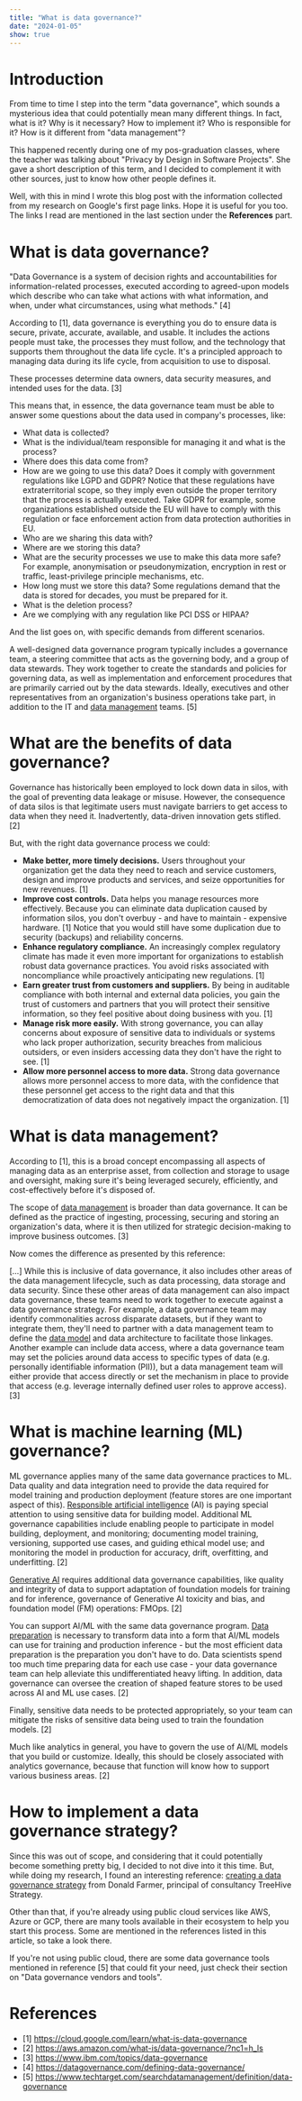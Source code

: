 ```yaml
---
title: "What is data governance?"
date: "2024-01-05"
show: true
---
```


# Introduction

From time to time I step into the term "data governance", which sounds a mysterious idea that could potentially mean many different things. In fact, what is it? Why is it necessary? How to implement it? Who is responsible for it? How is it different from "data management"?

This happened recently during one of my pos-graduation classes, where the teacher was talking about "Privacy by Design in Software Projects". She gave a short description of this term, and I decided to complement it with other sources, just to know how other people defines it.

Well, with this in mind I wrote this blog post with the information collected from my research on Google's first page links. Hope it is useful for you too. The links I read are mentioned in the last section under the **References** part.

# What is data governance?

"Data Governance is a system of decision rights and accountabilities for information-related processes, executed according to agreed-upon models which describe who can take what actions with what information, and when, under what circumstances, using what methods." [4]

According to [1], data governance is everything you do to ensure data is secure, private, accurate, available, and usable. It includes the actions people must take, the processes they must follow, and the technology that supports them throughout the data life cycle. It's a principled approach to managing data during its life cycle, from acquisition to use to disposal.

These processes determine data owners, data security measures, and intended uses for the data. [3]

This means that, in essence, the data governance team must be able to answer some questions about the data used in company's processes, like:

-   What data is collected?
-   What is the individual/team responsible for managing it and what is the process?
-   Where does this data come from?
-   How are we going to use this data? Does it comply with government regulations like LGPD and GDPR? Notice that these regulations have extraterritorial scope, so they imply even outside the proper territory that the process is actually executed. Take GDPR for example, some organizations established outside the EU will have to comply with this regulation or face enforcement action from data protection authorities in EU.
-   Who are we sharing this data with?
-   Where are we storing this data?
-   What are the security processes we use to make this data more safe? For example, anonymisation or pseudonymization, encryption in rest or traffic, least-privilege principle mechanisms, etc.
-   How long must we store this data? Some regulations demand that the data is stored for decades, you must be prepared for it.
-   What is the deletion process?
-   Are we complying with any regulation like PCI DSS or HIPAA?

And the list goes on, with specific demands from different scenarios.

A well-designed data governance program typically includes a governance team, a steering committee that acts as the governing body, and a group of data stewards. They work together to create the standards and policies for governing data, as well as implementation and enforcement procedures that are primarily carried out by the data stewards. Ideally, executives and other representatives from an organization's business operations take part, in addition to the IT and [data management](https://www.techtarget.com/searchdatamanagement/definition/data-management) teams. [5]

# What are the benefits of data governance?

Governance has historically been employed to lock down data in silos, with the goal of preventing data leakage or misuse. However, the consequence of data silos is that legitimate users must navigate barriers to get access to data when they need it. Inadvertently, data-driven innovation gets stifled. [2]

But, with the right data governance process we could:

-   **Make better, more timely decisions.** Users throughout your organization get the data they need to reach and service customers, design and improve products and services, and seize opportunities for new revenues. [1]
-   **Improve cost controls.** Data helps you manage resources more effectively. Because you can eliminate data duplication caused by information silos, you don't overbuy - and have to maintain - expensive hardware. [1] Notice that you would still have some duplication due to security (backups) and reliability concerns.
-   **Enhance regulatory compliance.** An increasingly complex regulatory climate has made it even more important for organizations to establish robust data governance practices. You avoid risks associated with noncompliance while proactively anticipating new regulations. [1]
-   **Earn greater trust from customers and suppliers.** By being in auditable compliance with both internal and external data policies, you gain the trust of customers and partners that you will protect their sensitive information, so they feel positive about doing business with you. [1]
-   **Manage risk more easily.** With strong governance, you can allay concerns about exposure of sensitive data to individuals or systems who lack proper authorization, security breaches from malicious outsiders, or even insiders accessing data they don't have the right to see. [1]
-   **Allow more personnel access to more data.** Strong data governance allows more personnel access to more data, with the confidence that these personnel get access to the right data and that this democratization of data does not negatively impact the organization. [1]

# What is data management?

According to [1], this is a broad concept encompassing all aspects of managing data as an enterprise asset, from collection and storage to usage and oversight, making sure it's being leveraged securely, efficiently, and cost-effectively before it's disposed of.

The scope of [data management](https://www.ibm.com/topics/data-management) is broader than data governance. It can be defined as the practice of ingesting, processing, securing and storing an organization's data, where it is then utilized for strategic decision-making to improve business outcomes. [3]

Now comes the difference as presented by this reference:

[&#x2026;] While this is inclusive of data governance, it also includes other areas of the data management lifecycle, such as data processing, data storage and data security. Since these other areas of data management can also impact data governance, these teams need to work together to execute against a data governance strategy. For example, a data governance team may identify commonalities across disparate datasets, but if they want to integrate them, they'll need to partner with a data management team to define the [data model](https://www.ibm.com/topics/data-modeling) and data architecture to facilitate those linkages. Another example can include data access, where a data governance team may set the policies around data access to specific types of data (e.g. personally identifiable information (PII)), but a data management team will either provide that access directly or set the mechanism in place to provide that access (e.g. leverage internally defined user roles to approve access). [3]

# What is machine learning (ML) governance?

ML governance applies many of the same data governance practices to ML. Data quality and data integration need to provide the data required for model training and production deployment (feature stores are one important aspect of this). [Responsible artificial intelligence](https://aws.amazon.com/machine-learning/responsible-ai/) (AI) is paying special attention to using sensitive data for building model. Additional ML governance capabilities include enabling people to participate in model building, deployment, and monitoring; documenting model training, versioning, supported use cases, and guiding ethical model use; and monitoring the model in production for accuracy, drift, overfitting, and underfitting. [2]

[Generative AI](https://aws.amazon.com/what-is/generative-ai/) requires additional data governance capabilities, like quality and integrity of data to support adaptation of foundation models for training and for inference, governance of Generative AI toxicity and bias, and foundation model (FM) operations: FMOps. [2]

You can support AI/ML with the same data governance program. [Data preparation](https://aws.amazon.com/what-is/data-preparation/) is necessary to transform data into a form that AI/ML models can use for training and production inference - but the most efficient data preparation is the preparation you don't have to do. Data scientists spend too much time preparing data for each use case - your data governance team can help alleviate this undifferentiated heavy lifting. In addition, data governance can oversee the creation of shaped feature stores to be used across AI and ML use cases. [2]

Finally, sensitive data needs to be protected appropriately, so your team can mitigate the risks of sensitive data being used to train the foundation models. [2]

Much like analytics in general, you have to govern the use of AI/ML models that you build or customize. Ideally, this should be closely associated with analytics governance, because that function will know how to support various business areas. [2]

# How to implement a data governance strategy?

Since this was out of scope, and considering that it could potentially become something pretty big, I decided to not dive into it this time. But, while doing my research, I found an interesting reference: [creating a data governance strategy](https://www.techtarget.com/searchdatamanagement/tip/6-key-steps-to-develop-a-data-governance-strategy) from Donald Farmer, principal of consultancy TreeHive Strategy.

Other than that, if you're already using public cloud services like AWS, Azure or GCP, there are many tools available in their ecosystem to help you start this process. Some are mentioned in the references listed in this article, so take a look there.

If you're not using public cloud, there are some data governance tools mentioned in reference [5] that could fit your need, just check their section on "Data governance vendors and tools".

# References

-   [1] <https://cloud.google.com/learn/what-is-data-governance>
-   [2] <https://aws.amazon.com/what-is/data-governance/?nc1=h_ls>
-   [3] <https://www.ibm.com/topics/data-governance>
-   [4] <https://datagovernance.com/defining-data-governance/>
-   [5] <https://www.techtarget.com/searchdatamanagement/definition/data-governance>
